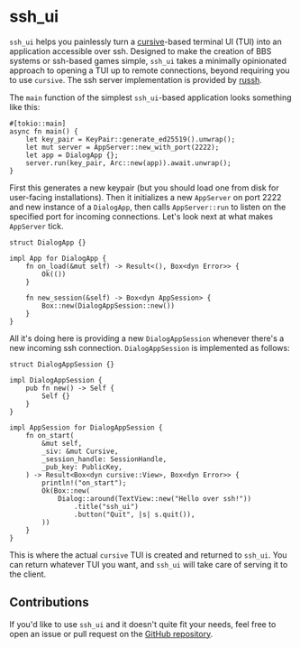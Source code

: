 # ssh_ui

`ssh_ui` helps you painlessly turn a [cursive](https://crates.io/crates/cursive)-based terminal UI (TUI) into an application accessible over ssh. Designed to make the creation of BBS systems or ssh-based games simple, `ssh_ui` takes a minimally opinionated approach to opening a TUI up to remote connections, beyond requiring you to use `cursive`. The ssh server implementation is provided by [russh](https://crates.io/crates/russh).

The `main` function of the simplest `ssh_ui`-based application looks something like this:

```
#[tokio::main]
async fn main() {
    let key_pair = KeyPair::generate_ed25519().unwrap();
    let mut server = AppServer::new_with_port(2222);
    let app = DialogApp {};
    server.run(key_pair, Arc::new(app)).await.unwrap();
}
```

First this generates a new keypair (but you should load one from disk for user-facing installations). Then it initializes a new `AppServer` on port 2222 and  new instance of a `DialogApp`, then calls `AppServer::run` to listen on the specified port for incoming connections. Let's look next at what makes `AppServer` tick.

```
struct DialogApp {}

impl App for DialogApp {
    fn on_load(&mut self) -> Result<(), Box<dyn Error>> {
        Ok(())
    }

    fn new_session(&self) -> Box<dyn AppSession> {
        Box::new(DialogAppSession::new())
    }
}
```

All it's doing here is providing a new `DialogAppSession` whenever there's a new incoming ssh connection. `DialogAppSession` is implemented as follows:

```
struct DialogAppSession {}

impl DialogAppSession {
    pub fn new() -> Self {
        Self {}
    }
}

impl AppSession for DialogAppSession {
    fn on_start(
        &mut self,
        _siv: &mut Cursive,
        _session_handle: SessionHandle,
        _pub_key: PublicKey,
    ) -> Result<Box<dyn cursive::View>, Box<dyn Error>> {
        println!("on_start");
        Ok(Box::new(
            Dialog::around(TextView::new("Hello over ssh!"))
                .title("ssh_ui")
                .button("Quit", |s| s.quit()),
        ))
    }
}
```

This is where the actual `cursive` TUI is created and returned to `ssh_ui`. You can return whatever TUI you want, and `ssh_ui` will take care of serving it to the client.

## Contributions

If you'd like to use `ssh_ui` and it doesn't quite fit your needs, feel free to open an issue or pull request on the [GitHub repository](https://github.com/ellenhp/ssh_ui).